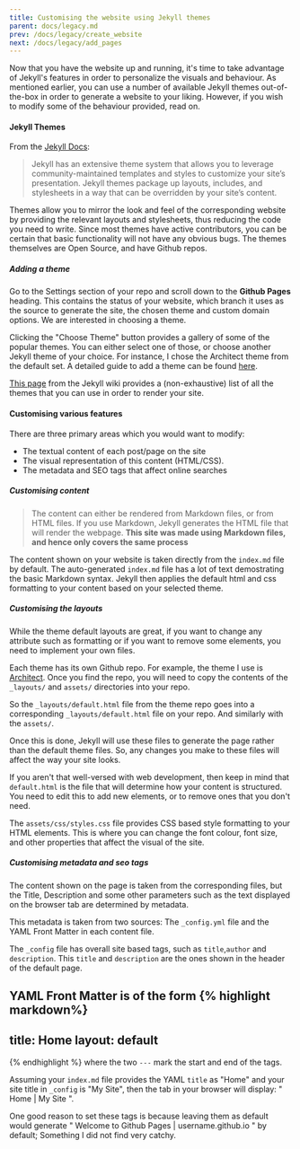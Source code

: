 ```yaml
---
title: Customising the website using Jekyll themes
parent: docs/legacy.md
prev: /docs/legacy/create_website
next: /docs/legacy/add_pages
---
```


Now that you have the website up and running, it's time to take advantage of Jekyll's features in order to personalize the visuals and behaviour. As mentioned earlier, you can use a number of available Jekyll themes out-of-the-box in order to generate a website to your liking. However, if you wish to modify some of the behaviour provided, read on.

#### Jekyll Themes

From the [Jekyll Docs](https://jekyllrb.com/docs/themes/):
> Jekyll has an extensive theme system that allows you to leverage community-maintained templates and styles to customize your site’s presentation. Jekyll themes package up layouts, includes, and stylesheets in a way that can be overridden by your site’s content.

Themes allow you to mirror the look and feel of the corresponding website by providing the relevant layouts and stylesheets, thus reducing the code you need to write. Since most themes have active contributors, you can be certain that basic functionality will not have any obvious bugs. The themes themselves are Open Source, and have Github repos.

##### Adding a theme

Go to the Settings section of your repo and scroll down to the **Github Pages** heading. This contains the status of your website, which branch it uses as the source to generate the site, the chosen theme and custom domain options. We are interested in choosing a theme.

Clicking the "Choose Theme" button provides a gallery of some of the popular themes. You can either select one of those, or choose another Jekyll theme of your choice. For instance, I chose the Architect theme from the default set. A detailed guide to add a theme can be found [here](https://help.github.com/articles/adding-a-jekyll-theme-to-your-github-pages-site/).

[This page](https://github.com/jekyll/jekyll/wiki/themes) from the Jekyll wiki provides a (non-exhaustive) list of all the themes that you can use in order to render your site.

#### Customising various features

There are three primary areas which you would want to modify:
* The textual content of each post/page on the site
* The visual representation of this content (HTML/CSS).
* The metadata and SEO tags that affect online searches

##### Customising content

> The content can either be rendered from Markdown files, or from HTML files. If you use Markdown, Jekyll generates the HTML file that will render the webpage. **This site was made using Markdown files, and hence only covers the same process**

The content shown on your website is taken directly from the `index.md` file by default. The auto-generated `index.md` file has a lot of text demostrating the basic Markdown syntax. Jekyll then applies the default html and css formatting to your content based on your selected theme.

##### Customising the layouts

While the theme default layouts are great, if you want to change any attribute such as formatting or if you want to remove some elements, you need to implement your own files.

Each theme has its own Github repo. For example, the theme I use is [Architect](https://github.com/pages-themes/architect). Once you find the repo, you will need to copy the contents of the `_layouts/` and `assets/` directories into your repo.

So the `_layouts/default.html` file from the theme repo goes into a corresponding `_layouts/default.html` file on your repo. And similarly with the `assets/`.

Once this is done, Jekyll will use these files to generate the page rather than the default theme files. So, any changes you make to these files will affect the way your site looks.

If you aren't that well-versed with web development, then keep in mind that `default.html` is the file that will determine how your content is structured. You need to edit this to add new elements, or to remove ones that you don't need.

The `assets/css/styles.css` file provides CSS based style formatting to your HTML elements. This is where you can change the font colour, font size, and other properties that affect the visual of the site.

##### Customising metadata and seo tags

The content shown on the page is taken from the corresponding files, but the Title, Description and some other parameters such as the text displayed on the browser tab are determined by metadata.

This metadata is taken from two sources: The `_config.yml` file and the YAML Front Matter in each content file.

The `_config` file has overall site based tags, such as `title`,`author` and `description`. This `title` and `description` are the ones shown in the header of the default page.

YAML Front Matter is of the form
{% highlight markdown%}
---
title: Home
layout: default
---
{% endhighlight %}
where the two `---` mark the start and end of the tags.

Assuming your `index.md` file provides the YAML `title` as "Home" and your site title in `_config` is "My Site", then the tab in your browser will display: " Home \| My Site ".

One good reason to set these tags is because leaving them as default would generate " Welcome to Github Pages \| username.github.io " by default; Something I did not find very catchy.
